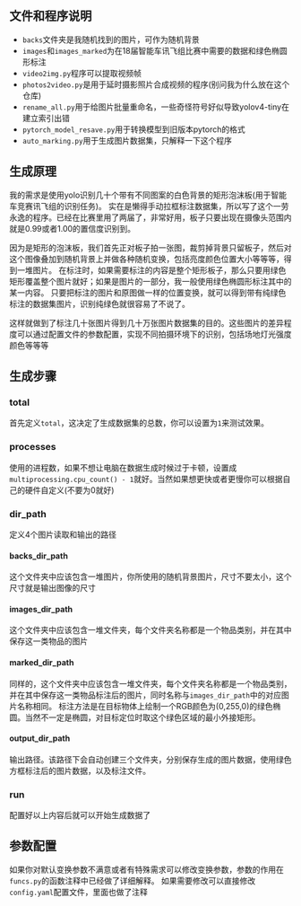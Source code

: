 ## 文件和程序说明
+ `backs`文件夹是我随机找到的图片，可作为随机背景
+ `images`和`images_marked`为在18届智能车讯飞组比赛中需要的数据和绿色椭圆形标注
+ `video2img.py`程序可以提取视频帧
+ `photos2video.py`是用于延时摄影照片合成视频的程序(别问我为什么放在这个仓库)
+ `rename_all.py`用于给图片批量重命名，一些奇怪符号好似导致yolov4-tiny在建立索引出错
+ `pytorch_model_resave.py`用于转换模型到旧版本pytorch的格式
+ `auto_marking.py`用于生成图片数据集，只解释一下这个程序

## 生成原理
我的需求是使用yolo识别几十个带有不同图案的白色背景的矩形泡沫板(用于智能车竞赛讯飞组的识别任务)。
实在是懒得手动拉框标注数据集，所以写了这个一劳永逸的程序。已经在比赛里用了两届了，非常好用，板子只要出现在摄像头范围内就是0.99或者1.00的置信度识别到。

因为是矩形的泡沫板，我们首先正对板子拍一张图，裁剪掉背景只留板子，然后对这个图像叠加到随机背景上并做各种随机变换，包括亮度颜色位置大小等等等，得到一堆图片。
在标注时，如果需要标注的内容是整个矩形板子，那么只要用绿色矩形覆盖整个图片就好；如果是图片的一部分，我一般使用绿色椭圆形标注其中的某一内容。
只要把标注的图片和原图做一样的位置变换，就可以得到带有纯绿色标注的数据集图片，识别纯绿色就很容易了不说了。

这样就做到了标注几十张图片得到几十万张图片数据集的目的。这些图片的差异程度可以通过配置文件的参数配置，实现不同拍摄环境下的识别，包括场地灯光强度颜色等等等

## 生成步骤
### total
首先定义`total`，这决定了生成数据集的总数，你可以设置为`1`来测试效果。

### processes
使用的进程数，如果不想让电脑在数据生成时候过于卡顿，设置成`multiprocessing.cpu_count() - 1`就好。当然如果想更快或者更慢你可以根据自己的硬件自定义(不要为0就好)

### dir_path
定义4个图片读取和输出的路径

#### backs_dir_path
这个文件夹中应该包含一堆图片，你所使用的随机背景图片，尺寸不要太小，这个尺寸就是输出图像的尺寸

#### images_dir_path
这个文件夹中应该包含一堆文件夹，每个文件夹名称都是一个物品类别，并在其中保存这一类物品的图片

#### marked_dir_path
同样的，这个文件夹中应该包含一堆文件夹，每个文件夹名称都是一个物品类别，并在其中保存这一类物品标注后的图片，同时名称与`images_dir_path`中的对应图片名称相同。
标注方法是在目标物体上绘制一个RGB颜色为(0,255,0)的绿色椭圆。当然不一定是椭圆，对目标定位时取这个绿色区域的最小外接矩形。

#### output_dir_path
输出路径。该路径下会自动创建三个文件夹，分别保存生成的图片数据，使用绿色方框标注后的图片数据，以及标注文件。

### run
配置好以上内容后就可以开始生成数据了

## 参数配置
如果你对默认变换参数不满意或者有特殊需求可以修改变换参数，参数的作用在`funcs.py`的函数注释中已经做了详细解释。
如果需要修改可以直接修改`config.yaml`配置文件，里面也做了注释
